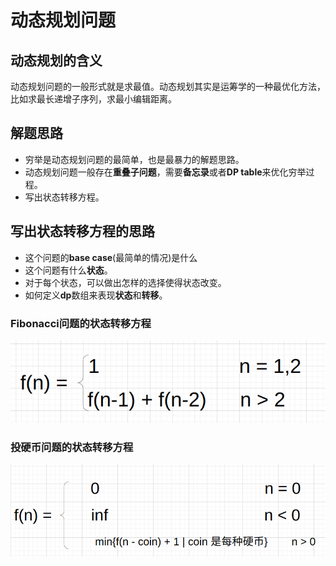 # 动态规划问题

## 动态规划的含义

动态规划问题的一般形式就是求最值。动态规划其实是运筹学的一种最优化方法，比如求最长递增子序列，求最小编辑距离。

## 解题思路

* 穷举是动态规划问题的最简单，也是最暴力的解题思路。
* 动态规划问题一般存在**重叠子问题**，需要**备忘录**或者**DP table**来优化穷举过程。
* 写出状态转移方程。

## 写出状态转移方程的思路

* 这个问题的**base case**(最简单的情况)是什么
* 这个问题有什么**状态**。
* 对于每个状态，可以做出怎样的选择使得状态改变。
* 如何定义**dp**数组来表现**状态**和**转移**。

### Fibonacci问题的状态转移方程

![](../imgs/fibonacci.png)

### 投硬币问题的状态转移方程

![](../imgs/coinProblem.png)

